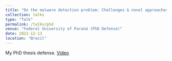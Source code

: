 ```yaml
---
title: "On the malware detection problem: Challenges & novel approaches"
collection: talks
type: "Talk"
permalink: /talks/phd
venue: "Federal University of Paraná (PhD Defense)"
date: 2021-12-13
location: "Brazil"
---
```


My PhD thesis defense. [Video](https://www.youtube.com/watch?v=_ZnEm1mtzSw)
